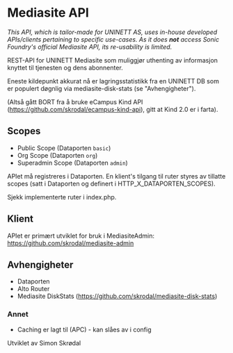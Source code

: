 # Mediasite API #

_This API, which is tailor-made for UNINETT AS, uses in-house developed APIs/clients pertaining to specific use-cases. As it does **not** access Sonic Foundry's official Mediasite API, its re-usability is limited._

REST-API for UNINETT Mediasite som muliggjør uthenting av informasjon knyttet til tjenesten og dens abonnenter.

Eneste kildepunkt akkurat nå er lagringsstatistikk fra en UNINETT DB som er populert døgnlig via mediasite-disk-stats (se "Avhengigheter").

(Altså gått BORT fra å bruke eCampus Kind API (https://github.com/skrodal/ecampus-kind-api), gitt at Kind 2.0 er i farta).

## Scopes ##
 
* Public Scope (Dataporten `basic`)
* Org Scope (Dataporten `org`)
* Superadmin Scope (Dataporten `admin`)

APIet må registreres i Dataporten. En klient's tilgang til ruter styres av tillatte scopes (satt i Dataporten og definert i HTTP_X_DATAPORTEN_SCOPES).

Sjekk implementerte ruter i index.php.

## Klient ##

APIet er primært utviklet for bruk i MediasiteAdmin: https://github.com/skrodal/mediasite-admin

## Avhengigheter ##

- Dataporten
- Alto Router
- Mediasite DiskStats (https://github.com/skrodal/mediasite-disk-stats)

### Annet ###

- Caching er lagt til (APC) - kan slåes av i config

Utviklet av Simon Skrødal